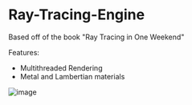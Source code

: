 # Ray-Tracing-Engine

Based off of the book "Ray Tracing in One Weekend"

Features:
- Multithreaded Rendering
- Metal and Lambertian materials

![image](multiple-spheres.ppm)
